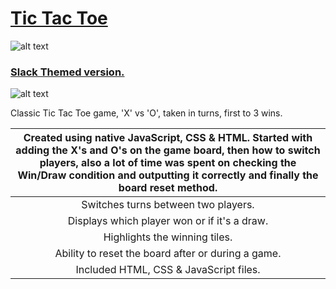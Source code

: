 # [Tic Tac Toe](https://ari-xb.github.io/Project-1-Tic-Tac-Toe/)

![alt text](http://i.imgur.com/cS6QL1B.png "Tic Tac Toe")

### [Slack Themed version.](https://ari-xb.github.io/Project-1-Slack-Themed-Tic-tac-toe/)

![alt text](http://i.imgur.com/YaTJvPF.png "Slack themed TTT")

Classic Tic Tac Toe game, 'X' vs 'O', taken in turns, first to 3 wins.

| Created using native JavaScript, CSS & HTML. Started with adding the X's and O's on the game board, then how to switch players, also a lot of time was spent on checking the Win/Draw condition and outputting it correctly and finally the board reset method. |
| :------------------------------------:|
| Switches turns between two players. |
| Displays which player won or if it's a draw. |
| Highlights the winning tiles.  |
| Ability to reset the board after or during a game.|
| Included HTML, CSS & JavaScript files. |
